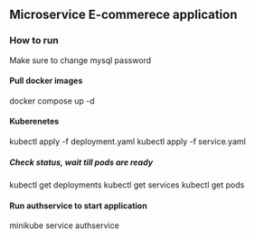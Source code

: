## Microservice E-commerece application

### How to run
Make sure to change mysql password

#### Pull docker images
docker compose up -d

#### Kuberenetes
kubectl apply -f deployment.yaml
kubectl apply -f service.yaml

##### Check status, wait till pods are ready
kubectl get deployments
kubectl get services
kubectl get pods

#### Run authservice to start application
minikube service authservice